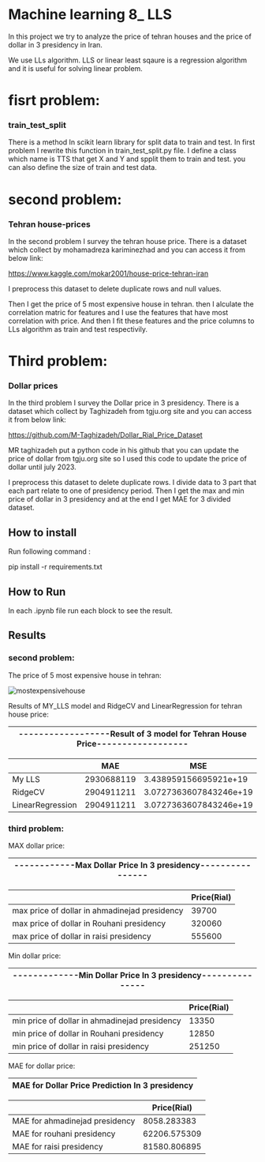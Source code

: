 
# Machine learning 8_ LLS

In this project we try to analyze the price of tehran houses and the price of dollar in 3 presidency in Iran.

We use LLs algorithm. LLS or linear least sqaure is a regression algorithm and it is useful for solving linear problem.




# fisrt problem:

### train_test_split

There is a method In scikit learn library for split data to train and test.
In first problem I rewrite this function in train_test_split.py file. 
I define a class which name is TTS that get X and Y and spplit them to train and test.
you can also define the size of train and test data.

# second problem:

### Tehran house-prices

In the second problem I survey the tehran house price. There is a dataset which collect by mohamadreza kariminezhad and you can
access it from below link:

https://www.kaggle.com/mokar2001/house-price-tehran-iran

I preprocess this dataset to delete duplicate rows and null values.

Then I get the price of 5 most expensive house in tehran.
then I alculate the correlation matric for features and I use the features that have most correlation with price.
And then I fit these features and the price columns to LLs algorithm as train and test respectivily. 

# Third problem:

### Dollar prices

In the third problem I survey the Dollar price in 3 presidency. There is a dataset which collect by Taghizadeh from tgju.org site and you can
access it from below link:

https://github.com/M-Taghizadeh/Dollar_Rial_Price_Dataset

MR taghizadeh put a python code in his github that you can update the price of dollar from tgju.org site so I used this code to update
the price of dollar until july 2023.


I preprocess this dataset to delete duplicate rows.
I divide data to 3 part that each part relate to one of presidency period.
Then I get the max and min price of dollar in 3 presidency and at the end I get MAE for 3 divided dataset.

## How to install
Run following command :

pip install -r requirements.txt


## How to Run

In each .ipynb file run each block to see the result. 

## Results


### second problem:

The price of 5 most expensive house in tehran:

![mostexpensivehouse](https://github.com/javad7189/python-assignment/assets/86910174/7b38ddb4-d770-4ffc-891f-4f0205607454)


Results of MY_LLS model and RidgeCV and LinearRegression for tehran house price:

|  ------------------Result of 3 model for Tehran House Price------------------        |
|-------------------------------------------------------------------------|

|                  |     MAE    |           MSE           |   RMSE     | 
|------------------|------------|-------------------------|------------|
|      My LLS      | 2930688119 | 3.438959156695921e+19   | 5864263940 |
|      RidgeCV     | 2904911211 | 3.0727363607843246e+19  | 5543226822 |
| LinearRegression | 2904911211 | 3.0727363607843246e+19  | 5543226822 |

### third problem:

MAX dollar price:

|  ------------Max Dollar Price In 3 presidency----------------        |
|-------------------------------------------------------------------------|

|                  |     Price(Rial)    |
|------------------|------------|
|      max price of dollar in ahmadinejad presidency      | 39700 | 
|      max price of dollar in Rouhani presidency          | 320060 |
|      max price of dollar in raisi presidency            | 555600 |


Min dollar price:

|  -------------Min Dollar Price In 3 presidency---------------        |
|-------------------------------------------------------------------------|

|                  |     Price(Rial)    |
|------------------|------------|
|      min price of dollar in ahmadinejad presidency      | 13350 | 
|      min price of dollar in Rouhani presidency          | 12850 |
|      min price of dollar in raisi presidency            | 251250 |


MAE for dollar price:


| MAE for Dollar Price Prediction In 3 presidency       |
|-------------------------------------------------------------------------|

|                  |     Price(Rial)    |
|------------------|------------|
|      MAE for ahmadinejad presidency      | 8058.283383 | 
|      MAE for rouhani presidency          | 62206.575309 |
|      MAE for raisi presidency            | 81580.806895 |

